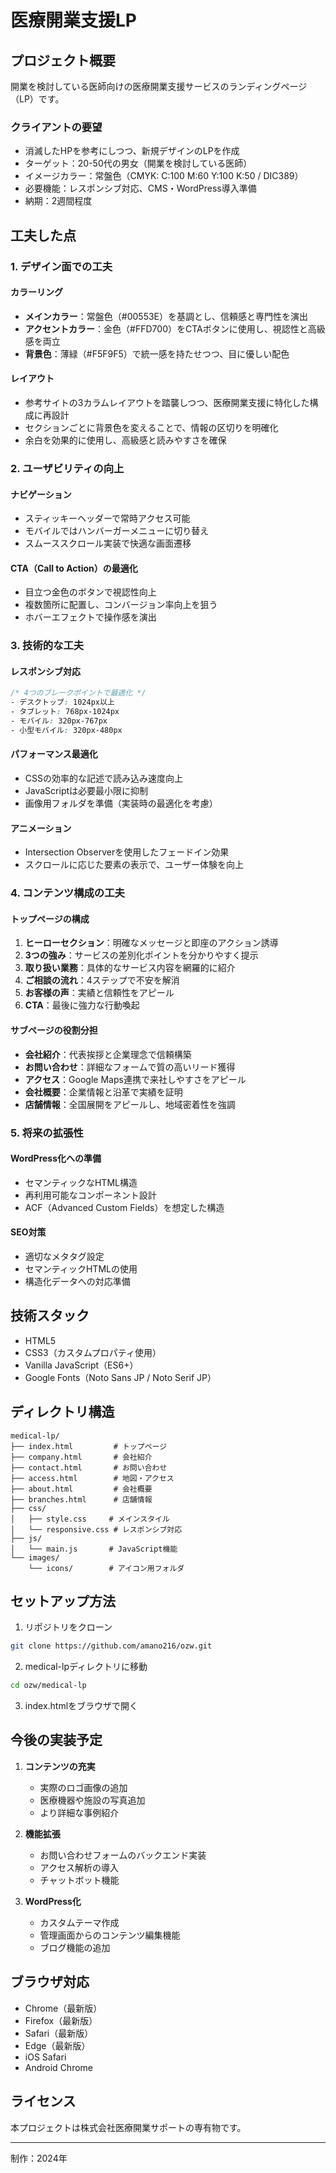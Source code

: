 # 医療開業支援LP

## プロジェクト概要

開業を検討している医師向けの医療開業支援サービスのランディングページ（LP）です。

### クライアントの要望
- 消滅したHPを参考にしつつ、新規デザインのLPを作成
- ターゲット：20-50代の男女（開業を検討している医師）
- イメージカラー：常盤色（CMYK: C:100 M:60 Y:100 K:50 / DIC389）
- 必要機能：レスポンシブ対応、CMS・WordPress導入準備
- 納期：2週間程度

## 工夫した点

### 1. デザイン面での工夫

#### カラーリング
- **メインカラー**：常盤色（#00553E）を基調とし、信頼感と専門性を演出
- **アクセントカラー**：金色（#FFD700）をCTAボタンに使用し、視認性と高級感を両立
- **背景色**：薄緑（#F5F9F5）で統一感を持たせつつ、目に優しい配色

#### レイアウト
- 参考サイトの3カラムレイアウトを踏襲しつつ、医療開業支援に特化した構成に再設計
- セクションごとに背景色を変えることで、情報の区切りを明確化
- 余白を効果的に使用し、高級感と読みやすさを確保

### 2. ユーザビリティの向上

#### ナビゲーション
- スティッキーヘッダーで常時アクセス可能
- モバイルではハンバーガーメニューに切り替え
- スムーススクロール実装で快適な画面遷移

#### CTA（Call to Action）の最適化
- 目立つ金色のボタンで視認性向上
- 複数箇所に配置し、コンバージョン率向上を狙う
- ホバーエフェクトで操作感を演出

### 3. 技術的な工夫

#### レスポンシブ対応
```css
/* 4つのブレークポイントで最適化 */
- デスクトップ: 1024px以上
- タブレット: 768px-1024px
- モバイル: 320px-767px
- 小型モバイル: 320px-480px
```

#### パフォーマンス最適化
- CSSの効率的な記述で読み込み速度向上
- JavaScriptは必要最小限に抑制
- 画像用フォルダを準備（実装時の最適化を考慮）

#### アニメーション
- Intersection Observerを使用したフェードイン効果
- スクロールに応じた要素の表示で、ユーザー体験を向上

### 4. コンテンツ構成の工夫

#### トップページの構成
1. **ヒーローセクション**：明確なメッセージと即座のアクション誘導
2. **3つの強み**：サービスの差別化ポイントを分かりやすく提示
3. **取り扱い業務**：具体的なサービス内容を網羅的に紹介
4. **ご相談の流れ**：4ステップで不安を解消
5. **お客様の声**：実績と信頼性をアピール
6. **CTA**：最後に強力な行動喚起

#### サブページの役割分担
- **会社紹介**：代表挨拶と企業理念で信頼構築
- **お問い合わせ**：詳細なフォームで質の高いリード獲得
- **アクセス**：Google Maps連携で来社しやすさをアピール
- **会社概要**：企業情報と沿革で実績を証明
- **店舗情報**：全国展開をアピールし、地域密着性を強調

### 5. 将来の拡張性

#### WordPress化への準備
- セマンティックなHTML構造
- 再利用可能なコンポーネント設計
- ACF（Advanced Custom Fields）を想定した構造

#### SEO対策
- 適切なメタタグ設定
- セマンティックHTMLの使用
- 構造化データへの対応準備

## 技術スタック

- HTML5
- CSS3（カスタムプロパティ使用）
- Vanilla JavaScript（ES6+）
- Google Fonts（Noto Sans JP / Noto Serif JP）

## ディレクトリ構造

```
medical-lp/
├── index.html         # トップページ
├── company.html       # 会社紹介
├── contact.html       # お問い合わせ
├── access.html        # 地図・アクセス
├── about.html         # 会社概要
├── branches.html      # 店舗情報
├── css/
│   ├── style.css     # メインスタイル
│   └── responsive.css # レスポンシブ対応
├── js/
│   └── main.js       # JavaScript機能
└── images/
    └── icons/        # アイコン用フォルダ
```

## セットアップ方法

1. リポジトリをクローン
```bash
git clone https://github.com/amano216/ozw.git
```

2. medical-lpディレクトリに移動
```bash
cd ozw/medical-lp
```

3. index.htmlをブラウザで開く

## 今後の実装予定

1. **コンテンツの充実**
   - 実際のロゴ画像の追加
   - 医療機器や施設の写真追加
   - より詳細な事例紹介

2. **機能拡張**
   - お問い合わせフォームのバックエンド実装
   - アクセス解析の導入
   - チャットボット機能

3. **WordPress化**
   - カスタムテーマ作成
   - 管理画面からのコンテンツ編集機能
   - ブログ機能の追加

## ブラウザ対応

- Chrome（最新版）
- Firefox（最新版）
- Safari（最新版）
- Edge（最新版）
- iOS Safari
- Android Chrome

## ライセンス

本プロジェクトは株式会社医療開業サポートの専有物です。

---

制作：2024年
